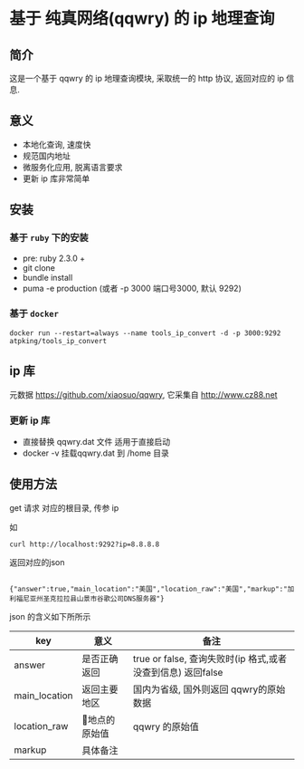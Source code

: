 # 基于 **纯真网络(qqwry)** 的 ip 地理查询

## 简介

这是一个基于 qqwry 的 ip 地理查询模块, 采取统一的 http 协议, 返回对应的 ip 信息.

## 意义

* 本地化查询, 速度快
* 规范国内地址
* 微服务化应用, 脱离语言要求
* 更新 ip 库非常简单

## 安装

### 基于 `ruby` 下的安装

- pre: ruby 2.3.0 +
- git clone 
- bundle install
- puma -e production   (或者 -p 3000 端口号3000,  默认 9292)

### 基于 `docker`

```
docker run --restart=always --name tools_ip_convert -d -p 3000:9292  atpking/tools_ip_convert
```

## ip 库

元数据 https://github.com/xiaosuo/qqwry, 它采集自 http://www.cz88.net

### 更新 ip 库

- 直接替换 qqwry.dat 文件  适用于直接启动
- docker -v 挂载qqwry.dat 到 /home 目录


## 使用方法

get 请求 对应的根目录, 传参 ip 

如 

```
curl http://localhost:9292?ip=8.8.8.8
```

返回对应的json

```

{"answer":true,"main_location":"美国","location_raw":"美国","markup":"加利福尼亚州圣克拉拉县山景市谷歌公司DNS服务器"}

```

json 的含义如下所所示

|key | 意义 | 备注 |
|---|---|---|
| answer | 是否正确返回 | true or false, 查询失败时(ip 格式,或者没查到信息) 返回false |
| main_location | 返回主要地区 | 国内为省级, 国外则返回 qqwry的原始数据
|location_raw| 地点的原始值 | qqwry 的原始值 
| markup | 具体备注 | | 




